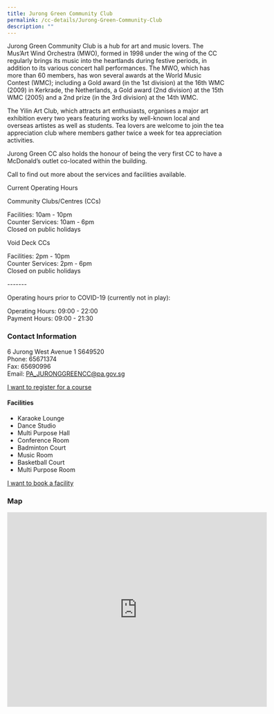 ```yaml
---
title: Jurong Green Community Club
permalink: /cc-details/Jurong-Green-Community-Club
description: ""
---
```

Jurong Green Community Club is a hub for art and music lovers. The Mus’Art Wind Orchestra (MWO), formed in 1998 under the wing of the CC regularly brings its music into the heartlands during festive periods, in addition to its various concert hall performances. The MWO, which has more than 60 members, has won several awards at the World Music Contest (WMC); including a Gold award (in the 1st division) at the 16th WMC (2009) in Kerkrade, the Netherlands, a Gold award (2nd division) at the 15th WMC (2005) and a 2nd prize (in the 3rd division) at the 14th WMC.

The Yilin Art Club, which attracts art enthusiasts, organises a major art exhibition every two years featuring works by well-known local and overseas artistes as well as students. Tea lovers are welcome to join the tea appreciation club where members gather twice a week for tea appreciation activities.

Jurong Green CC also holds the honour of being the very first CC to have a McDonald’s outlet co-located within the building.

Call to find out more about the services and facilities available.

Current Operating Hours  
  
Community Clubs/Centres (CCs)  
  
Facilities: 10am - 10pm  
Counter Services: 10am - 6pm  
Closed on public holidays  
  
Void Deck CCs  
  
Facilities: 2pm - 10pm  
Counter Services: 2pm - 6pm  
Closed on public holidays  
  
\-------  
  
Operating hours prior to COVID-19 (currently not in play):

Operating Hours: 09:00 - 22:00  
Payment Hours: 09:00 - 21:30

### Contact Information


6 Jurong West Avenue 1 S649520  
Phone: 65671374  
Fax: 65690996  
Email: [PA\_JURONGGREENCC@pa.gov.sg](mailto:PA_JURONGGREENCC@pa.gov.sg)  

[I want to register for a course](https://www.onepa.gov.sg/)

#### Facilities

*   Karaoke Lounge
*   Dance Studio
*   Multi Purpose Hall
*   Conference Room
*   Badminton Court
*   Music Room
*   Basketball Court
*   Multi Purpose Room

[I want to book a facility](https://www.onepa.gov.sg/)

### Map
<iframe src="https://www.google.com/maps/embed?pb=!1m18!1m12!1m3!1d3988.709964728943!2d103.72324361533101!3d1.3505500619479858!2m3!1f0!2f0!3f0!3m2!1i1024!2i768!4f13.1!3m3!1m2!1s0x31da0fd932d6493b%3A0xcb0311eef30102ae!2s6%20Jurong%20West%20Ave%201%2C%20Singapore%20649520!5e0!3m2!1sen!2ssg!4v1661500656941!5m2!1sen!2ssg" width="600" height="450" style="border:0;" allowfullscreen="" loading="lazy" ></iframe>
